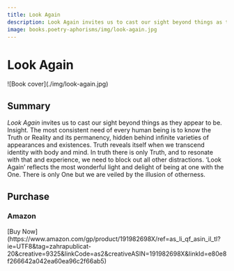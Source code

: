```yaml
---
title: Look Again
description: Look Again invites us to cast our sight beyond things as they appear to be, moving ever closer towards insight into the nature of our reality.
image: books.poetry-aphorisms/img/look-again.jpg
---
```


# Look Again

<div markdown="1" class="cover-image">
![Book cover](./img/look-again.jpg)
</div>

## Summary

_Look Again_ invites us to cast our sight beyond things as they appear to be. Insight. The most consistent need of every human being is to know the Truth or Reality and its permanency, hidden behind infinite varieties of appearances and existences. Truth reveals itself when we transcend identity with body and mind. In truth there is only Truth, and to resonate with that and experience, we need to block out all other distractions. ‘Look Again’ reflects the most wonderful light and delight of being at one with the One. There is only One but we are veiled by the illusion of otherness.

## Purchase

### Amazon

<div markdown="3" class="purchase-link">
[Buy Now](https://www.amazon.com/gp/product/191982698X/ref=as_li_qf_asin_il_tl?ie=UTF8&tag=zahrapublicat-20&creative=9325&linkCode=as2&creativeASIN=191982698X&linkId=e80e8f266642a042ea60ea96c2f66ab5)
</div>
